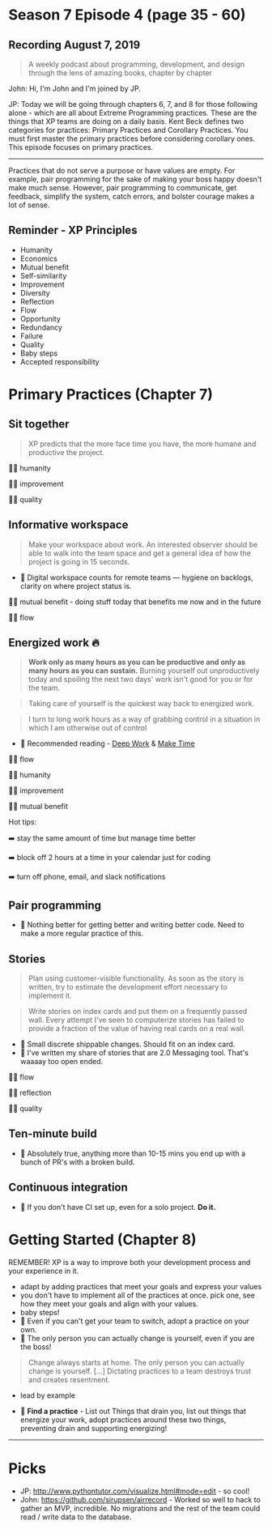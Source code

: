 # Season 7 Episode 4 (page 35 - 60)

## Recording August 7, 2019

> A weekly podcast about programming, development, and design through the lens of amazing books, chapter by chapter

John: Hi, I'm John and I'm joined by JP.

JP: Today we will be going through chapters 6, 7, and 8 for those following alone - which are all about Extreme Programming practices. These are the things that XP teams are doing on a daily basis. Kent Beck defines two categories for practices: Primary Practices and Corollary Practices. You must first master the primary practices before considering corollary ones. This episode focuses on primary practices.

---

Practices that do not serve a purpose or have values are empty. For example, pair programming for the sake of making your boss happy doesn't make much sense. However, pair programming to communicate, get feedback, simplify the system, catch errors, and bolster courage makes a lot of sense.

## Reminder - XP Principles

- Humanity
- Economics
- Mutual benefit
- Self-similarity
- Improvement
- Diversity
- Reflection
- Flow
- Opportunity
- Redundancy
- Failure
- Quality
- Baby steps
- Accepted responsibility

# Primary Practices (Chapter 7)

## Sit together

> XP predicts that the more face time you have, the more humane and productive the project.

👨‍🏫 humanity

👨‍🏫 improvement

👨‍🏫 quality

## Informative workspace

> Make your workspace about work. An interested observer should be able to walk into the team space and get a general idea of how the project is going in 15 seconds.

- 🐶 Digital workspace counts for remote teams — hygiene on backlogs, clarity on where project status is. 

👨‍🏫 mutual benefit - doing stuff today that benefits me now and in the future

👨‍🏫 flow

## Energized work 🔥

> **Work only as many hours as you can be productive and only as many hours as you can sustain.** Burning yourself out unproductively today and spoiling the next two days' work isn't good for you or for the team.

> Taking care of yourself is the quickest way back to energized work.

> I turn to long work hours as a way of grabbing control in a situation in which I am otherwise out of control

- 🐶 Recommended reading - [Deep Work](https://www.amazon.com/dp/B00X47ZVXM/ref=dp-kindle-redirect?_encoding=UTF8&btkr=1) & [Make Time](https://www.amazon.com/dp/B078QSCM3V/ref=dp-kindle-redirect?_encoding=UTF8&btkr=1)

👨‍🏫 flow

👨‍🏫 humanity

👨‍🏫 improvement

👨‍🏫 mutual benefit

Hot tips:

➡️ stay the same amount of time but manage time better

➡️️️️️ block off 2 hours at a time in your calendar just for coding

➡️ turn off phone, email, and slack notifications

## Pair programming

- 🐶 Nothing better for getting better and writing better code. Need to make a more regular practice of this. 

## Stories

> Plan using customer-visible functionality. As soon as the story is written, try to estimate the development effort necessary to implement it.

> Write stories on index cards and put them on a frequently passed wall. Every attempt I've seen to computerize stories has failed to provide a fraction of the value of having real cards on a real wall.

- 🐶 Small discrete shippable changes. Should fit on an index card.
- 🐶 I've written my share of stories that are 2.0 Messaging tool. That's waaaay too open ended. 

👨‍🏫 flow

👨‍🏫 reflection

👨‍🏫 quality


## Ten-minute build
- 🐶  Absolutely true, anything more than 10-15 mins you end up with a bunch of PR's with a broken build. 


## Continuous integration

- 🐶  If you don't have CI set up, even for a solo project. **Do it.** 


# Getting Started (Chapter 8)

REMEMBER! XP is a way to improve both your development process and your experience in it.

- adapt by adding practices that meet your goals and express your values
- you don't have to implement all of the practices at once. pick one, see how they meet your goals and align with your values.
- baby steps!
- 🐶 Even if you can't get your team to switch, adopt a practice on your own. 
- 🐶 The only person you can actually change is yourself, even if you are the boss! 

> Change always starts at home. The only person you can actually change is yourself. [...] Dictating practices to a team destroys trust and creates resentment.



- lead by example

- 🐶 **Find a practice** - List out Things that drain you, list out things that energize your work, adopt practices around these two things, preventing drain and supporting energizing! 


---

# Picks

- JP: http://www.pythontutor.com/visualize.html#mode=edit - so cool!
- John: https://github.com/sirupsen/airrecord - Worked so well to hack to gather an MVP, incredible. No migrations and the rest of the team could read / write data to the database. 

